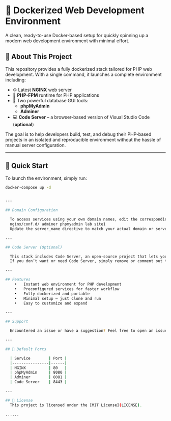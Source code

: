 # 🐳 Dockerized Web Development Environment

A clean, ready-to-use Docker-based setup for quickly spinning up a modern web development environment with minimal effort.

## 🚀 About This Project

This repository provides a fully dockerized stack tailored for PHP web development. With a single command, it launches a complete environment including:

- ⚙️ Latest **NGINX** web server
- 🐘 **PHP-FPM** runtime for PHP applications
- 🐬 Two powerful database GUI tools:
  - **phpMyAdmin**
  - **Adminer**
- 💻 **Code Server** – a browser-based version of Visual Studio Code (**optional**)

The goal is to help developers build, test, and debug their PHP-based projects in an isolated and reproducible environment without the hassle of manual server configuration.

---

## 🔧 Quick Start

To launch the environment, simply run:

```bash
docker-compose up -d


---

## Domain Configuration

  To access services using your own domain names, edit the corresponding NGINX config files located in:
  nginx/conf.d/ adminer phpmyadmin lab site1
  Update the server_name directive to match your actual domain or server IP.

---

## Code Server (Optional)

  This stack includes Code Server, an open-source project that lets you run VS Code directly in your browser.
  If you don’t want or need Code Server, simply remove or comment out the code-server service in docker-compose.yml.

---

## Features
	•	Instant web environment for PHP development
	•	Preconfigured services for faster workflow
	•	Fully dockerized and portable
	•	Minimal setup — just clone and run
	•	Easy to customize and expand

---

## Support

  Encountered an issue or have a suggestion? Feel free to open an issue or contribute to improve this project.

---

## 📌 Default Ports

  | Service        | Port |
  |----------------|------|
  | NGINX          | 80   |
  | phpMyAdmin     | 8080 |
  | Adminer        | 8081 |
  | Code Server    | 8443 |

---

## 📄 License
  This project is licensed under the [MIT License](LICENSE).

......
